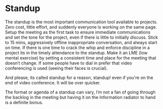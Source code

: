 # Standup

The standup is the most important communication tool available to projects. Zero cost, little effort, and suddenly everyone is working on the same page. Setup the meeting as the first task to ensure immediate communications and set the tone for the project, even if there is little to initially discuss. Stick to 15 mins, aggressively offline inappropriate conversation, and always start on time. If there is one time to crack the whip and enforce discipline in a project its in the timely attendance to the standup. Make it an LME \(low mental exercise\) by setting a consistent time and place for the meeting that doesn’t change. If some people have to dial in prefer that video conferencing is used \(seeing their faces is crucial\).

And please, its called standup for a reason, standup! even if you're on the end of video conference. It will be over quicker. 

The format or agenda of a standup can vary, I’m not a fan of going through the backlog in the meeting but having it on the Information radiator to hand is a definite bonus.  


